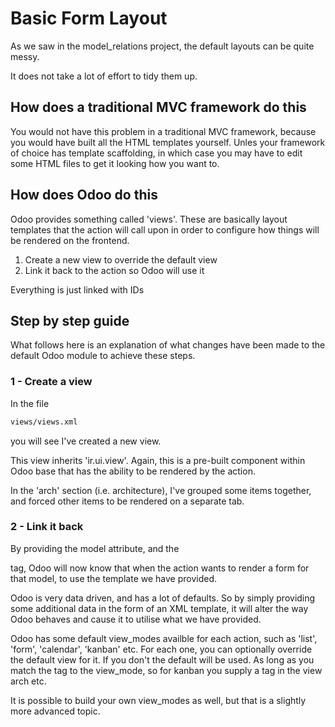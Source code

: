 # Basic Form Layout

As we saw in the model_relations project, the default layouts can be quite messy.

It does not take a lot of effort to tidy them up.

## How does a traditional MVC framework do this

You would not have this problem in a traditional MVC framework, because you would have built all the HTML templates yourself.  Unles your framework of choice has template scaffolding, in which case you may have to edit some HTML files to get it looking how you want to.

## How does Odoo do this

Odoo provides something called 'views'.  These are basically layout templates that the action will call upon in order to configure how things will be rendered on the frontend.

1. Create a new view to override the default view
2. Link it back to the action so Odoo will use it

Everything is just linked with IDs

## Step by step guide

What follows here is an explanation of what changes have been made to the default Odoo module to achieve these steps.

### 1 - Create a view

In the file

```bash
views/views.xml
```

you will see I've created a new view.

This view inherits 'ir.ui.view'.  Again, this is a pre-built component within Odoo base that has the ability to be rendered by the action.

In the 'arch' section (i.e. architecture), I've grouped some items together, and forced other items to be rendered on a separate tab.

### 2 - Link it back

By providing the model attribute, and the <form> tag, Odoo will now know that when the action wants to render a form for that model, to use the template we have provided.

Odoo is very data driven, and has a lot of defaults.  So by simply providing some additional data in the form of an XML template, it will alter the way Odoo behaves and cause it to utilise what we have provided.

Odoo has some default view_modes availble for each action, such as 'list', 'form', 'calendar', 'kanban' etc.  For each one, you can optionally override the default view for it.  If you don't the default will be used.  As long as you match the tag to the view_mode, so for kanban you supply a <kanban> tag in the view arch etc.

It is possible to build your own view_modes as well, but that is a slightly more advanced topic.
